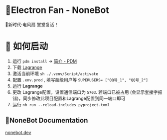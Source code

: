 # 💎Electron Fan - NoneBot

🎃新时代·电风扇 堂堂复活！

# 🎋 如何启动

1. 运行 `pdm install`  -> [简介 - PDM](https://pdm-project.org/zh-cn/latest/)
2. 下载 [Lagrange](https://github.com/LagrangeDev/Lagrange.Core)
3. 激活当前环境 `sh ./.venv/Script/activate`
4. 配置 `.env.prod` , 填写超级用户等 `SUPERUSERS= ["QQ号_1", "QQ号_2"]`
5. 运行 **Lagrange**
6. 更改 Lagrange配置，设置通信端口为 `5703`. 若端口已被占用 (会显示套接字报错)，同步修改此项目配置和Lagrange配置到同一端口即可
7. 运行 `nb run --reload-includes pyproject.toml`

## 🌈NoneBot Documentation

[nonebot.dev](nonebot.dev)
